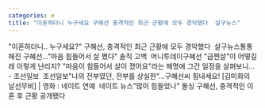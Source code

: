 ```yaml
---
categories: e
title: "이혼하더니 누구세요 구혜선 충격적인 최근 근황에 모두 경악했다  살구뉴스"
---
```

"이혼하더니.. 누구세요?" 구혜선, 충격적인 최근 근황에 모두 경악했다&nbsp;&nbsp;살구뉴스통통해진 구혜선…"마음 힘들어서 살 쪘다" 솔직 고백&nbsp;&nbsp;머니투데이구혜선 "급찐살"이 어떻길래 이렇게 난리지? "마음이 힘들어서 살이 졌어요"라는 해명에 그간 일정을 살펴보니… - 조선일보&nbsp;&nbsp;조선일보"나의 전부였던, 전부를 상실한"…구혜선씨 힘내세요! [김미화의 날선무비] | 영화 : 네이트 연예&nbsp;&nbsp;네이트 뉴스"많이 힘들었나" 돌싱 구혜선, 충격적인 이혼 후 근황 공개됐다&nbsp;